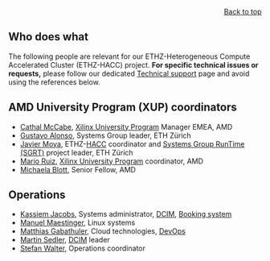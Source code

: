 <div id="readme" class="Box-body readme blob js-code-block-container">
<article class="markdown-body entry-content p-3 p-md-6" itemprop="text">
<p align="right">
<a href="https://github.com/fpgasystems/hacc#--heterogenous-accelerated-compute-cluster">Back to top</a>
</p>

# Who does what
The following people are relevant for our ETHZ-Heterogeneous Compute Accelerated Cluster (ETHZ-HACC) project. **For specific technical issues or requests,** please follow our dedicated [Technical support](https://github.com/fpgasystems/hacc/blob/main/docs/technical-support.md#technical-support) page and avoid using the references below.

## AMD University Program (XUP) coordinators
* [Cathal McCabe](https://www.linkedin.com/in/cathalmccabe/), [Xilinx University Program](https://www.xilinx.com/support/university/XUP-HACC.html) Manager EMEA, AMD
* [Gustavo Alonso](https://systems.ethz.ch/people/profile.gustavo-alonso.html), Systems Group leader, ETH Zürich 
* [Javier Moya](https://systems.ethz.ch/people/profile.Mjk5NjU5.TGlzdC8zODkxLDEyOTU2NDI2OTI=.html), ETHZ-[HACC](../README.md) coordinator and [Systems Group RunTime (SGRT)](https://github.com/fpgasystems/sgrt) project leader, ETH Zürich 
* [Mario Ruiz](https://www.linkedin.com/in/mario-ruiz-noguera/), [Xilinx University Program](https://www.xilinx.com/support/university/XUP-HACC.html) coordinator, AMD
* [Michaela Blott](https://www.linkedin.com/in/michaelablott/?originalSubdomain=ie), Senior Fellow, AMD

<!-- ## [Hardware acceleration platform](./hardware-acceleration-platform.md)
### AMD
* [Ken O’brien](https://www.linkedin.com/in/ken-o-brien-338807185/?originalSubdomain=ie), Senior member of technical staff software engineering, AMD
* [Lucian Petrica](https://www.linkedin.com/in/lucian-petrica-586b2829/), Senior Research Scientist, AMD

### ETH Zürich Systems Group
* [Dario Korolija](https://systems.ethz.ch/people/profile.MjUyNDEz.TGlzdC8zODg4LDEyOTU2NDI2OTI=.html), PhD student, [Coyote](https://systems.ethz.ch/research/data-processing-on-modern-hardware/hardware-acceleration-infrastructure.html#coyote) project leader
* [Javier Moya](https://systems.ethz.ch/people/profile.Mjk5NjU5.TGlzdC8zODkxLDEyOTU2NDI2OTI=.html), Senior scientist, HACC coordinator, [CLI](../CLI/README.md#cli) project leader
* [Kassiem Jacobs](https://biol.ethz.ch/en/the-department/people/person-detail.MTI1MDA2.TGlzdC80NjAsOTIzMDMxMjIy.html), Systems administrator, [DCIM](./vocabulary.md#dcim), [Booking system](./booking-system.md#booking-system) 
* [Zhenhao He](https://systems.ethz.ch/people/profile.MjMxODkz.TGlzdC8zODg4LDEyOTU2NDI2OTI=.html), PhD student, [ACCL](https://systems.ethz.ch/research/data-processing-on-modern-hardware/hardware-acceleration-infrastructure.html#accl) and [EasyNet](https://systems.ethz.ch/research/data-processing-on-modern-hardware/hardware-acceleration-infrastructure.html#easynet) project leader -->

## Operations
<!-- * [Dejan Jovanovic](https://www.isg.inf.ethz.ch/Main/DejanJovanovic), [DCIM](./vocabulary.md#dcim) -->
* [Kassiem Jacobs](https://biol.ethz.ch/en/the-department/people/person-detail.MTI1MDA2.TGlzdC80NjAsOTIzMDMxMjIy.html), Systems administrator, [DCIM](./vocabulary.md#dcim), [Booking system](./booking-system.md#booking-system) 
* [Manuel Maestinger](https://www.isg.inf.ethz.ch/Main/ManuelMaestinger), Linux systems
* [Matthias Gabathuler](https://www.isg.inf.ethz.ch/Main/MatthiasGabathuler), Cloud technologies, [DevOps](./vocabulary.md#devops)
* [Martin Sedler](https://www.isg.inf.ethz.ch/Main/MartinSedler), [DCIM](./vocabulary.md#dcim) leader
* [Stefan Walter](https://www.isg.inf.ethz.ch/Main/StefanWalter), Operations coordinator